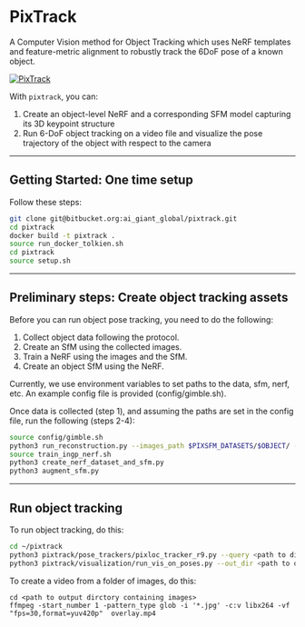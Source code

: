 # PixTrack

A Computer Vision method for Object Tracking which uses NeRF templates and feature-metric alignment to robustly track the 6DoF pose of a known object.

[![PixTrack](https://img.youtube.com/vi/yQtCUS3i9nc/0.jpg)](https://www.youtube.com/watch?v=yQtCUS3i9nc)

With `pixtrack`, you can:
1. Create an object-level NeRF and a corresponding SFM model capturing its 3D keypoint structure
2. Run 6-DoF object tracking on a video file and visualize the pose trajectory of the object with respect to the camera

---

## Getting Started: One time setup

Follow these steps:

```bash
git clone git@bitbucket.org:ai_giant_global/pixtrack.git
cd pixtrack
docker build -t pixtrack .
source run_docker_tolkien.sh
cd pixtrack
source setup.sh
```

---

## Preliminary steps: Create object tracking assets

Before you can run object pose tracking, you need to do the following:

1. Collect object data following the protocol.
2. Create an SfM using the collected images.
3. Train a NeRF using the images and the SfM.
4. Create an object SfM using the NeRF.

Currently, we use environment variables to set paths to the data, sfm, nerf, etc.
An example config file is provided (config/gimble.sh).

Once data is collected (step 1), and assuming the paths are set in the config file, run the following (steps 2-4):
```bash
source config/gimble.sh 
python3 run_reconstruction.py --images_path $PIXSFM_DATASETS/$OBJECT/ --outputs_path $PIXSFM_OUTPUTS/$OBJECT 
source train_ingp_nerf.sh 
python3 create_nerf_dataset_and_sfm.py
python3 augment_sfm.py
```

---

## Run object tracking
To run object tracking, do this:

```bash
cd ~/pixtrack
python3 pixtrack/pose_trackers/pixloc_tracker_r9.py --query <path to directory with query images> --out_dir <path to output directory>
python3 pixtrack/visualization/run_vis_on_poses.py --out_dir <path to output directory containing object tracking results>
```

To create a video from a folder of images, do this:
```
cd <path to output dirctory containing images>
ffmpeg -start_number 1 -pattern_type glob -i '*.jpg' -c:v libx264 -vf "fps=30,format=yuv420p"  overlay.mp4
```
